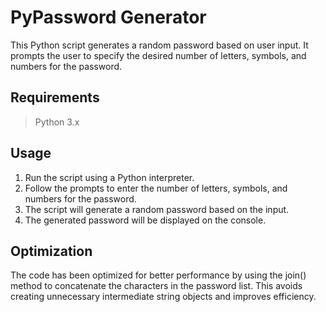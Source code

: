 # PyPassword Generator
This Python script generates a random password based on user input. It prompts the user to specify the desired number of letters, symbols, and numbers for the password.

## Requirements
> Python 3.x

## Usage
1. Run the script using a Python interpreter.
2. Follow the prompts to enter the number of letters, symbols, and numbers for the password.
3. The script will generate a random password based on the input.
4. The generated password will be displayed on the console.

## Optimization
The code has been optimized for better performance by using the join() method to concatenate the characters in the password list. This avoids creating unnecessary intermediate string objects and improves efficiency.

